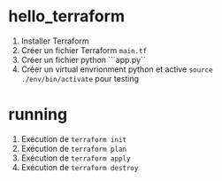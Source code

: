 # hello_terraform
1. Installer Terraform
2. Créer un fichier Terraform ```main.tf```
3. Créer un fichier python ```app.py``
3. Créer un virtual envrionment python et active ```source ./env/bin/activate``` pour testing

# running
1. Exécution de  ```terraform init``` 
2. Exécution de  ```terraform plan``` 
3. Exécution de  ```terraform apply```
4. Exécution de  ```terraform destroy```